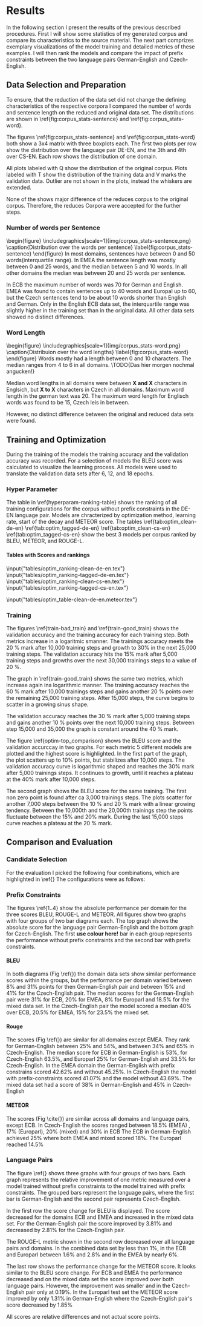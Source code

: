 # Results
In the following section I present the results of the previous described procedures.
First I will show some statistics of my generated corpus and compare its characteristics to the source material.
The next part comprizes exemplary visualizations of the model training and detailed metrics of these examples.
I will then rank the models and compare the impact of prefix constraints between the two language pairs German-English and Czech-English.

## Data Selection and Preparation
To ensure, that the reduction of the data set did not change the defining characteristics of the respective corpora I compared the number of words and sentence length on the reduced and original data set.
The distributions are shown in \ref{fig:corpus_stats-sentence} and \ref{fig:corpus_stats-word}.

The figures \ref{fig:corpus_stats-sentence} and \ref{fig:corpus_stats-word} both show a 3x4 matrix with three boxplots each.
The first two plots per row show the distribution over the language pair DE-EN, and the 3th and 4th over CS-EN.
Each row shows the distribution of one domain.

All plots labeled with Q show the distribution of the original corpus.
Plots labeled with T show the distribution of the training data and V marks the validation data.
Outlier are not shown in the plots, instead the whiskers are extended.

None of the shows major difference of the reduces corpus to the original corpus. Therefore, the reduces Corpora were accepted for the further steps. 

### Number of words per Sentence
\begin{figure}
	\includegraphics[scale=1]{img/corpus_stats-sentence.png}
	\caption{Distribution over the words per sentence}
	\label{fig:corpus_stats-sentence}
\end{figure}
In most domains, sentences have between 0 and 50 words(interquartile range). In EMEA the sentence length was mostly between 0 and 25 words, and the median between 5 and 10 words. In all other domains the median was between 20 and 25 words per sentence. 

In ECB the maximum number of words was 70 for German and English. EMEA was found to contain sentences up to 40 words and Europal up to 60, but the Czech sentences tend to be about 10 words shorter than English and German. 
Only in the English ECB data set, the interquartile range was slightly higher in the training set than in the original data.
All other data sets showed no distinct differences.

### Word Length
\begin{figure}
	\includegraphics[scale=1]{img/corpus_stats-word.png}
	\caption{Distribuion over the word lengths}
	\label{fig:corpus_stats-word}
\end{figure}
Words mostly had a length between 0 and 10 characters. The median ranges from 4 to 6 in all domains. 
\TODO{Das hier morgen nochmal angucken!}

Median word lengths in all domains were between __X and X__ characters in Englsich, but __X to X__ characters in Czech in all domains. 
Maximum word length in the german text was 20. The maximum word length for Englisch words was found to be 15, Czech leis in between.

However, no distinct difference between the original and reduced data sets were found.

## Training and Optimization
During the training of the models the training accuracy and the validation accuracy was recorded.
For a selection of models the BLEU score was calculated to visualize the learning process.
All models were used to translate the validation data sets after 6, 12, and 18 epochs.

### Hyper Parameter
The table in \ref{hyperparam-ranking-table} shows the ranking of all training configurations for the corpus without prefix constraints in the DE-EN language pair.
Models are chracterized by optimization method, learning rate, start of the decay and METEOR score.
The tables \ref{tab:optim_clean-de-en} \ref{tab:optim_tagged-de-en} \ref{tab:optim_clean-cs-en} \ref{tab:optim_tagged-cs-en} show the best 3 models per corpus ranked by BLEU, METEOR, and ROUGE-L.

#### Tables with Scores and rankings
\input{"tables/optim_ranking-clean-de-en.tex"}
\input{"tables/optim_ranking-tagged-de-en.tex"}
\input{"tables/optim_ranking-clean-cs-en.tex"}
\input{"tables/optim_ranking-tagged-cs-en.tex"}

\input{"tables/optim_table-clean-de-en.meteor.tex"}


### Training
The figures \ref{train-bad_train} and \ref{train-good_train} shows the validation accuracy and the training accuracy for each training step.
Both metrics increase in a logaritmic smanner. The trainings accuracy meets the 20 % mark after 10,000 training steps and growth to 30% in the next 25,000 training steps.
The validation accuracy hits the 15% mark after 5,000 training steps and growths over the next 30,000 trainings steps to a value of 20 %.

The graph in \ref{train-good_train} shows the same two metrics, which increase again ina logarithmic manner.
The training accuracy reaches the 60 % mark after 10,000 trainings steps and gains another 20 % points over the remaining 25,000 training steps.
After 15,000 steps, the curve begins to scatter in a growing sinus shape.

The validation accuracy reaches the 30 % mark after 5,000 training steps and gains another 10 % points over the next 10,000 training steps.
Between step 15,000 and 35,000 the graph is constant around the 40 % mark. 

The figure \ref{optim-top_comparison} shows the BLEU score and the validation accurccay in two graphs.
For each metric 5 different models are plotted and the highest score is highlighted.
In the first part of the graph, the plot scatters up to 10% points, but stabilizes after  10,000 steps.
The validation accuracy curve is logarithmic shaped and reaches the 30% mark after 5,000 trainings steps.
It continues to growth, until it reaches a plateau at the 40% mark after 10,000 steps.

The second graph shows the BLEU score for the same training.
The first non zero point is found after ca 3,000 trainings steps. The plots scatter for another 7,000 steps between the 10 % and 20 % mark with a linear growing tendency.
Between the 10,000th and the 20,000th trainings step the points fluctuate between the 15% and 20% mark.
During the last 15,000 steps curve reaches a plateau at the 20 % mark.

## Comparison and Evaluation

### Candidate Selection
For the evaluation I picked the following four combinations, which are highlighted in \ref{}
The configurations were as follows:

### Prefix Constraints
The figures \ref{1..4} show the absolute performance per domain for the three scores BLEU, ROUGE-L and METEOR.
All figures show two graphs with four groups of two bar diagrams each.
The top graph shows the absolute score for the language pair German-English and the bottom graph for Czech-English.
The first __use colour here!__ bar in each group represents the performance without prefix constraints and the second bar with prefix constraints.

#### BLEU 
In both diagrams (Fig \ref{}) the domain data sets show similar performance scores within the groups, but the performance per domain varied between 8% and 31% points for then German-English pair and between 15% and 41% for the Czech-English pair.
The median scores for the German-English pair were 31% for ECB, 20% for EMEA, 8% for Europarl and 18.5% for the mixed data set.
In the Czech-English pair the model scored a median 40% over ECB, 20.5% for EMEA, 15% for 23.5% the mixed set.

#### Rouge 
The scores (Fig \ref{}) are similar for all domains except EMEA. They rank for German-English between 25% and 54%, and between 34% and 65% in Czech-English.
The median score for ECB in German-English is 53%, for Czech-English 63.5%, and Europarl 25% for German-English and 33.5% for Czech-English.
In the EMEA domain the German-English with prefix constrains scored 42.62% and without 45.25%.
In Czech-English the model with prefix-constraints scored 41.07% and the model without 43.69%.
The mixed data set  had a score of 38% in German-English and 45% in Czech-English

#### METEOR 
The scores (Fig \cite{}) are similar across all domains and language pairs, except ECB.
In Czech-English the scores ranged between 18.5% (EMEA) , 17% (Europarl), 20% (mixed) and 30% in ECB
The ECB in German-English achieved 25% where both EMEA and mixed scored 18%. The Europarl reached 14.5%

### Language Pairs
The figure \ref{} shows three graphs with four groups of two bars.
Each graph represents the relative improvement of one metric measured over a model trained without prefix constraints to the model trained with prefix constraints.
The grouped bars represent the language pairs, where the first bar is German-English and the second pair represents Czech-English.

In the first row the score change for BLEU is displayed.
The score decreased for the domains ECB and EMEA and increased in the mixed data set.
For the German-English pair the score improved by 3.81% and decreased by 2.81% for the Czech-English pair.

The ROUGE-L metric shown in the second row decreased over all language pairs and domains. In the combined data set by less than 1%, in the ECB and Europarl between 1.6% and 2.8% and in the EMEA by nearly 6%.

The last row shows the performance change for the METEOR score. It looks similar to the BLEU score change.
For ECB and EMEA the performance decreased and on the mixed data set the score improved over both language pairs.
However, the improvement was smaller and in the Czech-English pair only at 0.19%.
In the Europarl test set the METEOR score improved by only 1.31% in German-English where the Czech-English pair's score decreased by 1.85%

All scores are relative differences and not actual score points.
